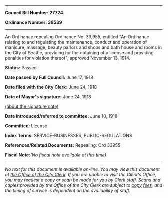 

********

**Council Bill Number: 27724**
   
**Ordinance Number: 38539**
********

 An Ordinance repealing Ordinance No. 33,955, entitled "An Ordinance relating to and regulating the maintenance, conduct and operation of manicure, massage, beauty parlors and shops and bath house and rooms in the City of Seattle, providing for the obtaining of a license and providing penalties for violation thereof", approved November 13, 1914.

**Status:** Passed
   
**Date passed by Full Council:** June 17, 1918
   
**Date filed with the City Clerk:** June 24, 1918
   
**Date of Mayor's signature:** June 24, 1918
   
[(about the signature date)](/~public/approvaldate.htm)
   
   
   
**Date introduced/referred to committee:** June 10, 1918
   
**Committee:** License
   
   
**Index Terms:** SERVICE-BUSINESSES, PUBLIC-REGULATIONS

**References/Related Documents:** Repealing: Ord 33955

**Fiscal Note:**_(No fiscal note available at this time)_
********

_No text for this document is available on-line. You may view this document at [the Office of the City Clerk](http://www.seattle.gov/leg/clerk/contactUs.htm). If you are unable to visit the Clerk's Office, you may request a copy or scan be made for you by Clerk staff. Scans and copies provided by the Office of the City Clerk are subject to [copy fees](http://clerk.seattle.gov/~public/clerkfees.htm), and the timing of service is dependent on the availability of staff._

